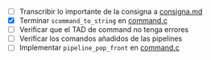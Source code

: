 - [ ] Transcribir lo importante de la consigna a [consigna.md](consigna.md)
- [x] Terminar `scommand_to_string` en [command.c](skeleton2021/command.c)
- [ ] Verificar que el TAD de command no tenga errores
- [ ] Verificar los comandos añadidos de las pipelines
- [ ] Implementar `pipeline_pop_front` en [command.c](skeleton2021/command.c)